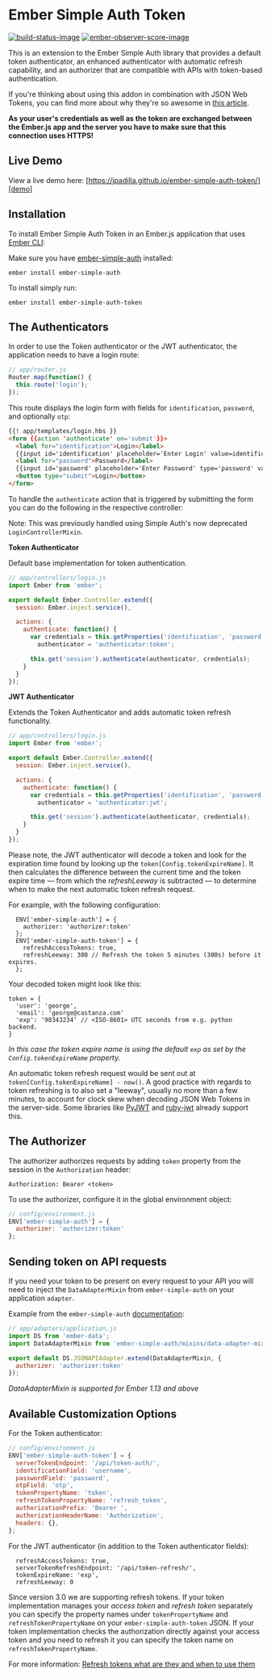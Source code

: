 # Ember Simple Auth Token

[![build-status-image]][travis]
[![ember-observer-score-image]][ember-observer]

This is an extension to the Ember Simple Auth library that provides a default token authenticator, an enhanced authenticator with automatic refresh capability, and an authorizer that are compatible with APIs with token-based authentication.

If you're thinking about using this addon in combination with JSON Web Tokens, you can find more about why they're so awesome in [this article][medium-jwt].

**As your user's credentials as well as the token are exchanged between the
Ember.js app and the server you have to make sure that this connection uses HTTPS!**

## Live Demo

View a live demo here: [https://jpadilla.github.io/ember-simple-auth-token/][demo]

## Installation

To install Ember Simple Auth Token in an Ember.js application that uses [Ember CLI][ember-cli]:

Make sure you have [ember-simple-auth][ember-simple-auth] installed:

```
ember install ember-simple-auth
```

To install simply run:

```
ember install ember-simple-auth-token
```

## The Authenticators

In order to use the Token authenticator or the JWT authenticator, the application needs to have a login route:

```js
// app/router.js
Router.map(function() {
  this.route('login');
});
```

This route displays the login form with fields for `identification`,
`password`, and optionally `otp`:

```html
{{! app/templates/login.hbs }}
<form {{action 'authenticate' on='submit'}}>
  <label for="identification">Login</label>
  {{input id='identification' placeholder='Enter Login' value=identification}}
  <label for="password">Password</label>
  {{input id='password' placeholder='Enter Password' type='password' value=password}}
  <button type="submit">Login</button>
</form>
```

To handle the `authenticate` action that is triggered by submitting the form you can do the following in the respective controller:

Note: This was previously handled using Simple Auth's now deprecated `LoginControllerMixin`.

**Token Authenticator**

Default base implementation for token authentication.

```js
// app/controllers/login.js
import Ember from 'ember';

export default Ember.Controller.extend({
  session: Ember.inject.service(),

  actions: {
    authenticate: function() {
      var credentials = this.getProperties('identification', 'password'),
        authenticator = 'authenticator:token';

      this.get('session').authenticate(authenticator, credentials);
    }
  }
});
```

**JWT Authenticator**

Extends the Token Authenticator and adds automatic token refresh functionality.

```js
// app/controllers/login.js
import Ember from 'ember';

export default Ember.Controller.extend({
  session: Ember.inject.service(),

  actions: {
    authenticate: function() {
      var credentials = this.getProperties('identification', 'password'),
        authenticator = 'authenticator:jwt';

      this.get('session').authenticate(authenticator, credentials);
    }
  }
});
```

Please note, the JWT authenticator will decode a token and look for the
expiration time found by looking up the `token[Config.tokenExpireName]`. It then
calculates the difference between the current time and the token expire time —
from which the *refreshLeeway* is subtracted — to determine when to make the
next automatic token refresh request.

For example, with the following configuration:

```
  ENV['ember-simple-auth'] = {
    authorizer: 'authorizer:token'
  };
  ENV['ember-simple-auth-token'] = {
    refreshAccessTokens: true,
    refreshLeeway: 300 // Refresh the token 5 minutes (300s) before it expires.
  };
```

Your decoded token might look like this:

```
token = {
  'user': 'george',
  'email': 'george@castanza.com'
  'exp': '98343234' // <ISO-8601> UTC seconds from e.g. python backend.
}
```

*In this case the token expire name is using the default `exp` as set by the
`Config.tokenExpireName` property.*

An automatic token refresh request would be sent out at `token[Config.tokenExpireName] - now()`. A good practice with regards to token refreshing is to also set a "leeway", usually no more than a few minutes, to account for clock skew when decoding JSON Web Tokens in the server-side. Some libraries like [PyJWT][pyjwt] and [ruby-jwt][ruby-jwt] already support this.

## The Authorizer

The authorizer authorizes requests by adding `token` property from the session in the `Authorization` header:

```
Authorization: Bearer <token>
```

To use the authorizer, configure it in the global environment object:

```js
// config/environment.js
ENV['ember-simple-auth'] = {
  authorizer: 'authorizer:token'
};
```

## Sending token on API requests

If you need your token to be present on every request to your API you will need to inject the `DataAdapterMixin` from `ember-simple-auth` on your application `adapter`.

Example from the `ember-simple-auth` [documentation](http://ember-simple-auth.com/api/classes/DataAdapterMixin.html):
```js
// app/adapters/application.js
import DS from 'ember-data';
import DataAdapterMixin from 'ember-simple-auth/mixins/data-adapter-mixin';

export default DS.JSONAPIAdapter.extend(DataAdapterMixin, {
  authorizer: 'authorizer:token'
});
```
*DataAdapterMixin is supported for Ember 1.13 and above*

## Available Customization Options

For the Token authenticator:

```js
// config/environment.js
ENV['ember-simple-auth-token'] = {
  serverTokenEndpoint: '/api/token-auth/',
  identificationField: 'username',
  passwordField: 'password',
  otpField: 'otp',
  tokenPropertyName: 'token',
  refreshTokenPropertyName: 'refresh_token',
  authorizationPrefix: 'Bearer ',
  authorizationHeaderName: 'Authorization',
  headers: {},
};
```

For the JWT authenticator (in addition to the Token authenticator fields):

```
  refreshAccessTokens: true,
  serverTokenRefreshEndpoint: '/api/token-refresh/',
  tokenExpireName: 'exp',
  refreshLeeway: 0
```

Since version 3.0 we are supporting refresh tokens.
If your token implementation manages your *access token* and *refresh token* separately you can specify the property names under `tokenPropertyName` and `refreshTokenPropertyName` on your `ember-simple-auth-token` JSON.
If your token implementation checks the authorization directly against your access token and you need to refresh it you can specify the token name on `refreshTokenPropertyName`.

For more information:
[Refresh tokens what are they and when to use them](https://auth0.com/blog/refresh-tokens-what-are-they-and-when-to-use-them/)


[build-status-image]: https://travis-ci.org/jpadilla/ember-simple-auth-token.svg?branch=master
[travis]: https://travis-ci.org/jpadilla/ember-simple-auth-token
[ember-observer-score-image]: http://emberobserver.com/badges/ember-simple-auth-token.svg
[ember-observer]: http://emberobserver.com/addons/ember-simple-auth-token

[demo]: https://jpadilla.github.io/ember-simple-auth-token/
[ember-cli]: http://ember-cli.com/
[ember-simple-auth]: https://github.com/simplabs/ember-simple-auth
[pyjwt]: https://github.com/jpadilla/pyjwt
[ruby-jwt]: https://github.com/jwt/ruby-jwt
[medium-jwt]: https://medium.com/@leo/why-json-web-tokens-are-truly-awesome-23fb80b7fc20
